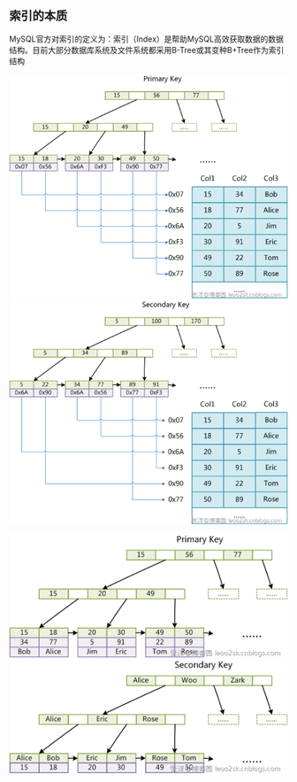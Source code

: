 
## 索引的本质
MySQL官方对索引的定义为：索引（Index）是帮助MySQL高效获取数据的数据结构。目前大部分数据库系统及文件系统都采用B-Tree或其变种B+Tree作为索引结构


![](./img/MyISAM.png)
![](./img/MyISAM2.png)

![](./img/InnoDB.png)
![](./img/InnoDB2.png)
